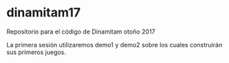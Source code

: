 # dinamitam17

Repositorio para el código de Dinamitam otoño 2017

La primera sesión utilizaremos demo1 y demo2 sobre los cuales construirán sus primeros juegos.
